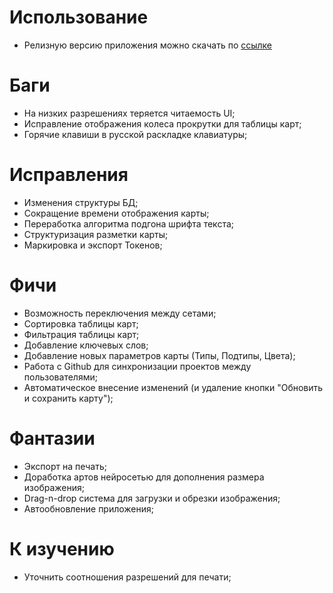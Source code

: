 # Использование
+ Релизную версию приложения можно скачать по [ссылке](http://kontinuum.su:3000/images/ACE.zip)

# Баги
- На низких разрешениях теряется читаемость UI;
- Исправление отображения колеса прокрутки для таблицы карт;
- Горячие клавиши в русской раскладке клавиатуры;

# Исправления
- Изменения структуры БД;
- Сокращение времени отображения карты;
- Переработка алгоритма подгона шрифта текста;
- Структуризация разметки карты;
- Маркировка и экспорт Токенов;

# Фичи
- Возможность переключения между сетами;
- Сортировка таблицы карт;
- Фильтрация таблицы карт;
- Добавление ключевых слов;
- Добавление новых параметров карты (Типы, Подтипы, Цвета);
- Работа с Github для синхронизации проектов между пользователями;
- Автоматическое внесение изменений (и удаление кнопки "Обновить и сохранить карту");

# Фантазии
- Экспорт на печать;
- Доработка артов нейросетью для дополнения размера изображения;
- Drag-n-drop система для загрузки и обрезки изображения;
- Автообновление приложения;

# К изучению
- Уточнить соотношения разрешений для печати;